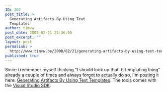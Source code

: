 ```yaml
---
ID: 207
post_title: >
  Generating Artifacts By Using Text
  Templates
author: timvw
post_date: 2008-02-21 21:36:55
post_excerpt: ""
layout: post
permalink: >
  http://www.timvw.be/2008/02/21/generating-artifacts-by-using-text-templates/
published: true
---
```

<p>Since i remember myself thinking "I should look up that .tt templating thing" already a couple of times and always forgot to actually do so, i'm posting it here: <a href="http://msdn2.microsoft.com/en-us/library/bb126445.aspx">Generating Artifacts By Using Text Templates</a>. The tools comes with the <a href="http://msdn2.microsoft.com/en-us/library/bb166441(VS.80).aspx">Visual Studio SDK</a>.